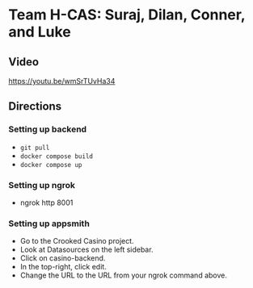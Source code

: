 # Team H-CAS: Suraj, Dilan, Conner, and Luke

## Video
https://youtu.be/wmSrTUvHa34

## Directions 

### Setting up backend 
- ``git pull``
- ``docker compose build``
- ``docker compose up``

### Setting up ngrok
- ngrok http 8001

### Setting up appsmith
- Go to the Crooked Casino project.
- Look at Datasources on the left sidebar. 
- Click on casino-backend.
- In the top-right, click edit. 
- Change the URL to the URL from your ngrok command above.